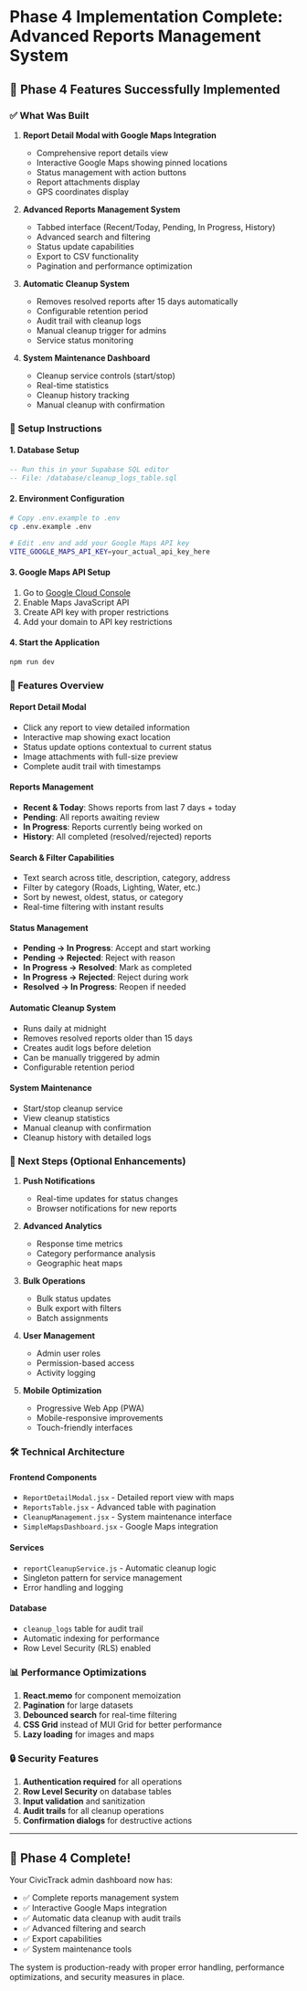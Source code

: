 # Phase 4 Implementation Complete: Advanced Reports Management System

## 🎉 Phase 4 Features Successfully Implemented

### ✅ What Was Built

1. **Report Detail Modal with Google Maps Integration**
   - Comprehensive report details view
   - Interactive Google Maps showing pinned locations
   - Status management with action buttons
   - Report attachments display
   - GPS coordinates display

2. **Advanced Reports Management System**
   - Tabbed interface (Recent/Today, Pending, In Progress, History)
   - Advanced search and filtering
   - Status update capabilities
   - Export to CSV functionality
   - Pagination and performance optimization

3. **Automatic Cleanup System**
   - Removes resolved reports after 15 days automatically
   - Configurable retention period
   - Audit trail with cleanup logs
   - Manual cleanup trigger for admins
   - Service status monitoring

4. **System Maintenance Dashboard**
   - Cleanup service controls (start/stop)
   - Real-time statistics
   - Cleanup history tracking
   - Manual cleanup with confirmation

### 🔧 Setup Instructions

#### 1. Database Setup
```sql
-- Run this in your Supabase SQL editor
-- File: /database/cleanup_logs_table.sql
```

#### 2. Environment Configuration
```bash
# Copy .env.example to .env
cp .env.example .env

# Edit .env and add your Google Maps API key
VITE_GOOGLE_MAPS_API_KEY=your_actual_api_key_here
```

#### 3. Google Maps API Setup
1. Go to [Google Cloud Console](https://console.cloud.google.com/)
2. Enable Maps JavaScript API
3. Create API key with proper restrictions
4. Add your domain to API key restrictions

#### 4. Start the Application
```bash
npm run dev
```

### 📱 Features Overview

#### **Report Detail Modal**
- Click any report to view detailed information
- Interactive map showing exact location
- Status update options contextual to current status
- Image attachments with full-size preview
- Complete audit trail with timestamps

#### **Reports Management**
- **Recent & Today**: Shows reports from last 7 days + today
- **Pending**: All reports awaiting review
- **In Progress**: Reports currently being worked on
- **History**: All completed (resolved/rejected) reports

#### **Search & Filter Capabilities**
- Text search across title, description, category, address
- Filter by category (Roads, Lighting, Water, etc.)
- Sort by newest, oldest, status, or category
- Real-time filtering with instant results

#### **Status Management**
- **Pending → In Progress**: Accept and start working
- **Pending → Rejected**: Reject with reason
- **In Progress → Resolved**: Mark as completed
- **In Progress → Rejected**: Reject during work
- **Resolved → In Progress**: Reopen if needed

#### **Automatic Cleanup System**
- Runs daily at midnight
- Removes resolved reports older than 15 days
- Creates audit logs before deletion
- Can be manually triggered by admin
- Configurable retention period

#### **System Maintenance**
- Start/stop cleanup service
- View cleanup statistics
- Manual cleanup with confirmation
- Cleanup history with detailed logs

### 🚀 Next Steps (Optional Enhancements)

1. **Push Notifications**
   - Real-time updates for status changes
   - Browser notifications for new reports

2. **Advanced Analytics**
   - Response time metrics
   - Category performance analysis
   - Geographic heat maps

3. **Bulk Operations**
   - Bulk status updates
   - Bulk export with filters
   - Batch assignments

4. **User Management**
   - Admin user roles
   - Permission-based access
   - Activity logging

5. **Mobile Optimization**
   - Progressive Web App (PWA)
   - Mobile-responsive improvements
   - Touch-friendly interfaces

### 🛠️ Technical Architecture

#### **Frontend Components**
- `ReportDetailModal.jsx` - Detailed report view with maps
- `ReportsTable.jsx` - Advanced table with pagination
- `CleanupManagement.jsx` - System maintenance interface
- `SimpleMapsDashboard.jsx` - Google Maps integration

#### **Services**
- `reportCleanupService.js` - Automatic cleanup logic
- Singleton pattern for service management
- Error handling and logging

#### **Database**
- `cleanup_logs` table for audit trail
- Automatic indexing for performance
- Row Level Security (RLS) enabled

### 📊 Performance Optimizations

1. **React.memo** for component memoization
2. **Pagination** for large datasets
3. **Debounced search** for real-time filtering
4. **CSS Grid** instead of MUI Grid for better performance
5. **Lazy loading** for images and maps

### 🔒 Security Features

1. **Authentication required** for all operations
2. **Row Level Security** on database tables
3. **Input validation** and sanitization
4. **Audit trails** for all cleanup operations
5. **Confirmation dialogs** for destructive actions

---

## 🎯 Phase 4 Complete!

Your CivicTrack admin dashboard now has:
- ✅ Complete reports management system
- ✅ Interactive Google Maps integration
- ✅ Automatic data cleanup with audit trails
- ✅ Advanced filtering and search
- ✅ Export capabilities
- ✅ System maintenance tools

The system is production-ready with proper error handling, performance optimizations, and security measures in place.
